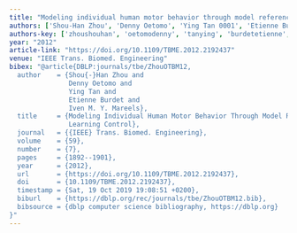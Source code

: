 ```yaml
---
title: "Modeling individual human motor behavior through model reference iterative learning control"
authors: ['Shou-Han Zhou', 'Denny Oetomo', 'Ying Tan 0001', 'Etienne Burdet', 'Iven M. Y. Mareels']
authors-key: ['zhoushouhan', 'oetomodenny', 'tanying', 'burdetetienne', 'm.iven']
year: "2012"
article-link: "https://doi.org/10.1109/TBME.2012.2192437"
venue: "IEEE Trans. Biomed. Engineering"
bibex: "@article{DBLP:journals/tbe/ZhouOTBM12,
  author    = {Shou{-}Han Zhou and
               Denny Oetomo and
               Ying Tan and
               Etienne Burdet and
               Iven M. Y. Mareels},
  title     = {Modeling Individual Human Motor Behavior Through Model Reference Iterative
               Learning Control},
  journal   = {{IEEE} Trans. Biomed. Engineering},
  volume    = {59},
  number    = {7},
  pages     = {1892--1901},
  year      = {2012},
  url       = {https://doi.org/10.1109/TBME.2012.2192437},
  doi       = {10.1109/TBME.2012.2192437},
  timestamp = {Sat, 19 Oct 2019 19:08:51 +0200},
  biburl    = {https://dblp.org/rec/journals/tbe/ZhouOTBM12.bib},
  bibsource = {dblp computer science bibliography, https://dblp.org}
}"
---
```

